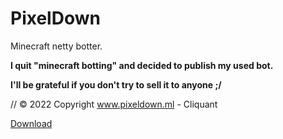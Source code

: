 # PixelDown
Minecraft netty botter.


__I quit "minecraft botting" and decided to publish my used bot.__

**I'll be grateful if you don't try to sell it to anyone ;/**

// © 2022 Copyright www.pixeldown.ml - Cliquant

<a href="https://github.com/cliquant/PixelDown-Botter/releases/tag/release">Download</a>
